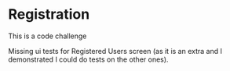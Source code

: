 # Registration
This is a code challenge

Missing ui tests for Registered Users screen (as it is an extra and I demonstrated I could do tests on the other ones).